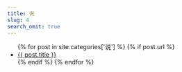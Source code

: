```yaml
---
title: 说
slug: 4
search_omit: true
---
```

<ul class="postlist">
  {% for post in site.categories['说']  %}
  {% if post.url %}
  <li class="posttitle"><a href="{{ post.url }}">{{ post.title }}</a></li>
  {% endif %}
  {% endfor %}
</ul>
